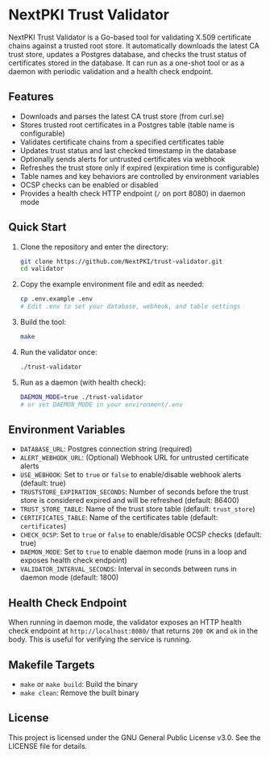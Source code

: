 # NextPKI Trust Validator

NextPKI Trust Validator is a Go-based tool for validating X.509 certificate chains against a trusted root store. It automatically downloads the latest CA trust store, updates a Postgres database, and checks the trust status of certificates stored in the database. It can run as a one-shot tool or as a daemon with periodic validation and a health check endpoint.

## Features
- Downloads and parses the latest CA trust store (from curl.se)
- Stores trusted root certificates in a Postgres table (table name is configurable)
- Validates certificate chains from a specified certificates table
- Updates trust status and last checked timestamp in the database
- Optionally sends alerts for untrusted certificates via webhook
- Refreshes the trust store only if expired (expiration time is configurable)
- Table names and key behaviors are controlled by environment variables
- OCSP checks can be enabled or disabled
- Provides a health check HTTP endpoint (`/` on port 8080) in daemon mode

## Quick Start
1. Clone the repository and enter the directory:
   ```sh
   git clone https://github.com/NextPKI/trust-validator.git
   cd validator
   ```
2. Copy the example environment file and edit as needed:
   ```sh
   cp .env.example .env
   # Edit .env to set your database, webhook, and table settings
   ```
3. Build the tool:
   ```sh
   make
   ```
4. Run the validator once:
   ```sh
   ./trust-validator
   ```
5. Run as a daemon (with health check):
   ```sh
   DAEMON_MODE=true ./trust-validator
   # or set DAEMON_MODE in your environment/.env
   ```

## Environment Variables
- `DATABASE_URL`: Postgres connection string (required)
- `ALERT_WEBHOOK_URL`: (Optional) Webhook URL for untrusted certificate alerts
- `USE_WEBHOOK`: Set to `true` or `false` to enable/disable webhook alerts (default: true)
- `TRUSTSTORE_EXPIRATION_SECONDS`: Number of seconds before the trust store is considered expired and will be refreshed (default: 86400)
- `TRUST_STORE_TABLE`: Name of the trust store table (default: `trust_store`)
- `CERTIFICATES_TABLE`: Name of the certificates table (default: `certificates`)
- `CHECK_OCSP`: Set to `true` or `false` to enable/disable OCSP checks (default: true)
- `DAEMON_MODE`: Set to `true` to enable daemon mode (runs in a loop and exposes health check endpoint)
- `VALIDATOR_INTERVAL_SECONDS`: Interval in seconds between runs in daemon mode (default: 1800)

## Health Check Endpoint
When running in daemon mode, the validator exposes an HTTP health check endpoint at `http://localhost:8080/` that returns `200 OK` and `ok` in the body. This is useful for verifying the service is running.

## Makefile Targets
- `make` or `make build`: Build the binary
- `make clean`: Remove the built binary

## License

This project is licensed under the GNU General Public License v3.0. See the LICENSE file for details.
